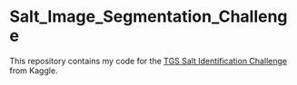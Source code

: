 # Salt_Image_Segmentation_Challenge
This repository contains my code for the [TGS Salt Identification Challenge](https://www.kaggle.com/competitions/tgs-salt-identification-challenge) from Kaggle.
